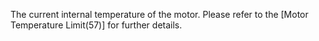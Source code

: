 The current internal temperature of the motor. Please refer to the [Motor Temperature Limit(57)] for further details. 
